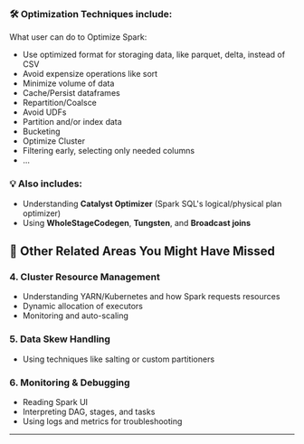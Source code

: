 ### 🛠️ Optimization Techniques include:

What user can do to Optimize Spark:
- Use optimized format for storaging data, like parquet, delta, instead of CSV
- Avoid expensize operations like sort
- Minimize volume of data
- Cache/Persist dataframes
- Repartition/Coalsce
- Avoid UDFs
- Partition and/or index data
- Bucketing
- Optimize Cluster
- Filtering early, selecting only needed columns
- ...

### 💡 Also includes:

* Understanding **Catalyst Optimizer** (Spark SQL's logical/physical plan optimizer)
* Using **WholeStageCodegen**, **Tungsten**, and **Broadcast joins**










## 🧩 Other Related Areas You Might Have Missed

### 4. **Cluster Resource Management**

* Understanding YARN/Kubernetes and how Spark requests resources
* Dynamic allocation of executors
* Monitoring and auto-scaling

### 5. **Data Skew Handling**

* Using techniques like salting or custom partitioners

### 6. **Monitoring & Debugging**

* Reading Spark UI
* Interpreting DAG, stages, and tasks
* Using logs and metrics for troubleshooting

---